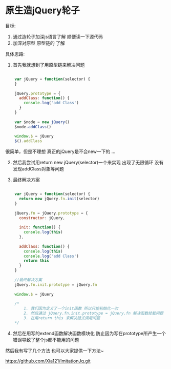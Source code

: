 # 原生造jQuery轮子 #

目标:
1. 通过造轮子加深js语言了解 顺便读一下源代码
2. 加深对原型 原型链的 了解

具体思路: 
1. 首先我就想到了用原型链来解决问题

```javascript

    var jQuery = function(selector) {
    }
    
    jQuery.prototype = {
      addClass: function() {
        console.log('add Class')
      }
    }
    
    var $node = new jQuery()
    $node.addClass()
    
    window.$ = jQuery
    $().addClass

```

很简单，但是不理想 真正的jQuery是不会new一下的 ...

2. 然后我尝试用return new jQuery(selector)一个来实现
出现了无限循环 没有发现addClass对象等问题

3. 最终解决方案

```javascript

    var jQuery = function(selector) {
      return new jQuery.fn.init(selector)
    }
    
    jQuery.fn = jQuery.prototype = {
      constructor: jQuery,
    
      init: function() {
        console.log(this)
      },
    
      addClass: function() {
        console.log(this)
        console.log('add Class')
        return this
      }
    }
    
    //最终解决方案
    jQuery.fn.init.prototype = jQuery.fn
    
    window.$ = jQuery
    
    /*
        1. 我们因为定义了一个init函数 所以只能初始化一次
        2. 然后通过 jQuery.fn.init.prototype = jQuery.fn 解决函数挂载问题
        3. 在用return this 来解决链式调用问题
    */
```
    

4. 然后在用写的extend函数解决函数模块化 防止因为写在prototype所产生一个错误导致了整个js都不能用的问题

然后我有写了几个方法 也可以大家提供一下方法~

https://github.com/Xia121/ImitationJq.git









